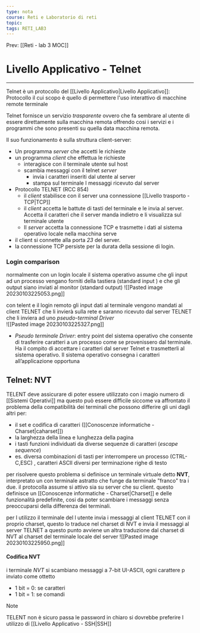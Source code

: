 ```yaml
---
type: nota
course: Reti e Laboratorio di reti
topic: 
tags: RETI_LAB3 
---
```


Prev: [[Reti - lab 3 MOC]]

# Livello Applicativo - Telnet
---
Telnet è un protocollo del [[Livello Applicativo|Livello Applicativo]]: Protocollo il cui scopo è quello di permettere l'uso interattivo di macchine remote terminale 

Telnet fornisce un servizio _trasparente_ ovvero che fa sembrare al utente di essere direttamente sulla macchina remota offrendo cosi i servizi e i programmi che sono presenti su quella data macchina remota. 

Il suo funzionamento è sulla struttura client-server:
- Un programma _server_ che accetti le richieste
- un programma _client_ che effettua le richieste 
	- interagisce con il terminale utente sul host
	- scambia messaggi con il telnet _server_
		- invia i caratteri inseriti dal utente al server
		- stampa sul terminale I messaggi ricevuto dal server 
- Protocollo TELNET (RCC 854)
	- il _client_ stabilisce con il server una connessione [[Livello trasporto - TCP|TCP]]
	- il _client_ accetta le battute di tasti del terminale e le invia al server. Accetta il caratteri che il server manda indietro e li visualizza sul terminale utente
	- Il _server_ accetta la connessione TCP e trasmette i dati al sistema operativo locale nella macchina serve
- il client si connette alla porta _23_ del server. 
- la connessione TCP persiste per la durata della sessione di login. 
### Login comparison
normalmente con un login locale il sistema operativo assume che gli input  ad un processo vengano forniti della tastiera (standard input ) e che gli output siano inviati al monitor (standard output) 
![[Pasted image 20230103225053.png]]

con telent e il login remoto gli input  dati al terminale vengono mandati al client TELNET che li invierà sulla rete e saranno ricevuto dal server TELNET che li inviera ad uno _pseudo-terminal Driver_  
![[Pasted image 20230103225327.png]]
- _Pseudo terminale Driver_: entry point del sistema operativo che consente di trasferire caratteri a un processo come se provenissero dal terminale. Ha il compito di accettare i caratteri dal server Telnet e trasmetterli al sistema operativo. Il sistema operativo consegna i caratteri all’applicazione opportuna

## Telnet: NVT
TELENT deve assicurare di poter essere utilizzato con i magio numero di [[Sistemi Operativi]] ma questo può essere difficile siccome va affrontato il problema della compatibilità dei  terminali che possono differire gli uni dagli altri per:
- il set e codifica di caratteri ([[Conoscenze informatiche - Charset|caharset]])
- la larghezza della linea e lunghezza della pagina
- i tasti funzioni individuati da diverse sequenze di caratteri (_escape sequence_)
- es. diversa combinazioni di tasti per interrompere un processo (CTRL-C,ESC) , caratteri ASCII diversi per terminazione righe di testo

per risolvere questo problema  si definisce un terminale virtuale detto __NVT__, interpretato un con terminale astratto che funge da terminale "franco" tra i due.  il protocolla assume si attivo sia su server che su client. questo definisce un [[Conoscenze informatiche - Charset|Charset]] e delle funzionalità predefinite, cosi da poter scambiare i messaggi senza preoccuparsi della differenza dei terminali.  

per l utilizzo il terminale del l utente invia i messaggi al client TELNET  con il proprio charset, questo lo traduce nel charset di NVT e invia il messaggi al server TELNET a questo punto avviene un altra traduzione dal charset di  NVT al charset del terminale locale del server
![[Pasted image 20230103225950.png]]

#### Codifica NVT
i terminale _NVT_ si scambiano messaggi a 7-bit UI-ASCII, ogni carattere p inviato come ottetto
- 1 bit = 0: se caratteri
- 1 bit = 1: se comandi


>[!note]
>TELENT non è sicuro passa le password in chiaro si dovrebbe preferire l utilizzo di [[Livello Applicativo - SSH|SSH]]

